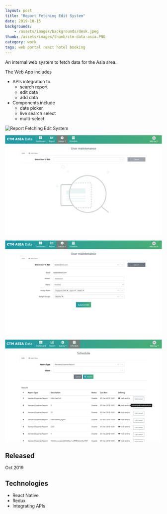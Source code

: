 ```yaml
---
layout: post
title: "Report Fetching Edit System"
date: 2019-10-15
backgrounds:
    - /assets/images/backgrounds/desk.jpeg
thumb: /assets/images/thumb/ctm-data-asia.PNG
category: work
tags: web portal react hotel booking
---
```


An internal web system to fetch data for the Asia area.

The Web App includes

- APIs integration to
  - search report
  - edit data
  - add data
- Components include
  - date picker
  - live search select
  - multi-select

![Report Fetching Edit System](/assets/images/blog/CTM-ASIA-Data.gif)

![Report Fetching Edit System](/assets/images/blog/CTM1.png)

![Report Fetching Edit System](/assets/images/blog/CTM2.png)

![Report Fetching Edit System](/assets/images/blog/CTM3.PNG)

## Released
Oct 2019

## Technologies
- React Native
- Redux
- Integrating APIs
